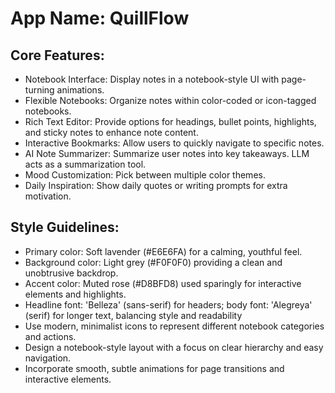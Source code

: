 # **App Name**: QuillFlow

## Core Features:

- Notebook Interface: Display notes in a notebook-style UI with page-turning animations.
- Flexible Notebooks: Organize notes within color-coded or icon-tagged notebooks.
- Rich Text Editor: Provide options for headings, bullet points, highlights, and sticky notes to enhance note content.
- Interactive Bookmarks: Allow users to quickly navigate to specific notes.
- AI Note Summarizer: Summarize user notes into key takeaways. LLM acts as a summarization tool.
- Mood Customization: Pick between multiple color themes.
- Daily Inspiration: Show daily quotes or writing prompts for extra motivation.

## Style Guidelines:

- Primary color: Soft lavender (#E6E6FA) for a calming, youthful feel.
- Background color: Light grey (#F0F0F0) providing a clean and unobtrusive backdrop.
- Accent color: Muted rose (#D8BFD8) used sparingly for interactive elements and highlights.
- Headline font: 'Belleza' (sans-serif) for headers; body font: 'Alegreya' (serif) for longer text, balancing style and readability
- Use modern, minimalist icons to represent different notebook categories and actions.
- Design a notebook-style layout with a focus on clear hierarchy and easy navigation.
- Incorporate smooth, subtle animations for page transitions and interactive elements.